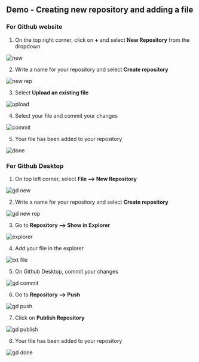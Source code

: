 ## Demo - Creating new repository and adding a file

### For Github website

1. On the top right corner, click on **+** and select **New Repository** from the dropdown

![new](https://github.com/mygclass2020/Demos/assets/145348137/cbca5194-545d-418c-b0f1-36664c58d455)

2. Write a name for your repository and select **Create repository**

![new rep](https://github.com/mygclass2020/Demos/assets/145348137/3a97c363-9b0c-4454-810e-44f0edca2a6d)

3. Select **Upload an existing file**

![upload](https://github.com/mygclass2020/Demos/assets/145348137/879bb5df-47fc-48e6-92fb-28e37eb03f77)

4. Select your file and commit your changes

![commit](https://github.com/mygclass2020/Demos/assets/145348137/ac9ab460-1d27-432b-ab27-70deecf9d684)

5. Your file has been added to your repository

![done](https://github.com/mygclass2020/Demos/assets/145348137/b4604f2b-776d-4006-8bc3-f14d6ea409eb)


### For Github Desktop

1. On top left corner, select **File --> New Repository**

![gd new](https://github.com/mygclass2020/Demos/assets/145348137/43a615f0-8124-4add-a5ad-5053991ca6b2)

2. Write a name for your repository and select **Create repository**

![gd new rep](https://github.com/mygclass2020/Demos/assets/145348137/30a142b4-7efb-4414-a8bf-fe75d175488d)

3. Go to **Repository --> Show in Explorer**

![explorer](https://github.com/mygclass2020/Demos/assets/145348137/53a49124-8fa9-43b4-8a0f-223d75fb0aaa)

4. Add your file in the explorer

![txt file](https://github.com/mygclass2020/Demos/assets/145348137/f315101b-209a-4def-9991-cbcc85b1e579)

5. On Github Desktop, commit your changes

![gd commit](https://github.com/mygclass2020/Demos/assets/145348137/10b08996-34fa-41cf-8eef-354369840ba3)

6. Go to **Repository --> Push**

![gd push](https://github.com/mygclass2020/Demos/assets/145348137/013826a6-fa8f-4c65-8619-08b03b8b9416)

7. Click on **Publish Repository**

![gd publish](https://github.com/mygclass2020/Demos/assets/145348137/66d75d7a-d7bb-475a-a83d-c4c4a1a2fa2e)

8. Your file has been added to your repository

![gd done](https://github.com/mygclass2020/Demos/assets/145348137/b92ba28f-430f-4eba-9a33-797a1b6fb35e)

